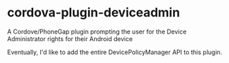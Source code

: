 # cordova-plugin-deviceadmin
A Cordove/PhoneGap plugin prompting the user for the Device Administrator rights for their Android device


Eventually, I'd like to add the entire DevicePolicyManager API to this plugin.